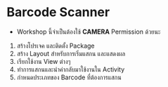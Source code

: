 
# Barcode Scanner

- Workshop นี้จำเป็นต้องใช้ **CAMERA** Permission ด้วยนะ


1. สร้างโปรเจค และติดตั้ง Package
2. สร้าง Layout สำหรับการเริ่มแสกน และแสดงผล
3. เรียกใช้งาน View ต่างๆ 
4. ทำการแสกนและนำค่ากลับมาใช้งานใน Activity
5. กำหนดประเภทของ Barcode ที่ต้องการแสกน